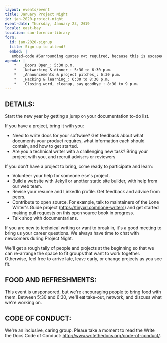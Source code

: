 ```yaml
---
layout: events/event
title: January Project Night
id: jan-2020-project-night
event-date: Thursday, January 23, 2019
locale: east-bay
location: san-lorenzo-library
form: 
  id: jan-2020-signup
  title: Sign up to attend!
  embed: |
   embed-code #Surrounding quotes not required, because this is escaped onto a new line
agenda: |
    *   _Doors Open_: 5:30 p.m.
    *   _Networking & dinner_: 5:30 to 6:30 p.m.
    *   _Announcements & project pitches_: 6:30 p.m.
    *   _Hacking & learning_: 6:30 to 8:30 p.m.
    *   _Closing word, cleanup, say goodbye_: 8:30 to 9 p.m.
---
```


## DETAILS:

Start the new year by getting a jump on your documentation to-do list.

If you have a project, bring it with you:

* Need to write docs for your software? Get feedback about what documents your product requires, what information each should contain, and how to get started.
* Are you a technical writer with a challenging new task? Bring your project with you, and recruit advisers or reviewers

If you don't have a project to bring, come ready to participate and learn:

* Volunteer your help for someone else's project.  
* Build a website with Jekyll or another static site builder, with help from our web team.
* Revise your resume and LinkedIn profile. Get feedback and advice from peers.
* Contribute to open source. For example, talk to maintainers of the Lone Writer's Guide project (https://tinyurl.com/lone-writers) and get started making pull requests on this open source book in progress.
* Talk shop with documentarians.

If you are new to technical writing or want to break in, it's a good meeting to bring us your career questions. We always have time to chat with newcomers during Project Night.

We'll get a rough tally of people and projects at the beginning so that we can re-arrange the space to fit groups that want to work together. Otherwise, feel free to arrive late, leave early, or change projects as you see fit.

## FOOD AND REFRESHMENTS:

This event is unsponsored, but we're encouraging people to bring food with them. Between 5:30 and 6:30, we'll eat take-out, network, and discuss what we're working on.


## CODE OF CONDUCT:
We're an inclusive, caring group. Please take a moment to read the Write the Docs Code of Conduct: http://www.writethedocs.org/code-of-conduct/.